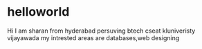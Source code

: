 # helloworld
Hi I am sharan from hyderabad persuving btech cseat kluniveristy vijayawada my intrested areas are databases,web designing
